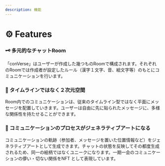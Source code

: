 ```yaml
---
description: 機能
---
```


# ⚙ Features

### &#x20;🗝 **多元的なチャットRoom**

「conVerse」はユーザーが作成した幾つものRoomで構成されます。それぞれのRoomでは作成者が設定したルール（漢字１文字、音、絵文字等）のもとにコミュニケーションを行います。

### **📝 タイムラインではなく２次元空間**

Room内でのコミュニケーションは、従来のタイムライン型ではなく平面にメッセージを配置していきます。ユーザーは自由に先に貼られたメッセージに、多様な関係性を持たせることができます。

### **🌅 コミュニケーションのプロセスがジェネラティブアートになる**

コミュニケーションの軌跡（参加者、メッセージを置いた位置情報など）をジェネラティブアートとして生成できます。チャットの状態を反映してその都度生成されるため、同一の絵柄ではなくユニークになります。一期一会のコミュニケーションの儚い・切ない関係をNFT として表現しています。
